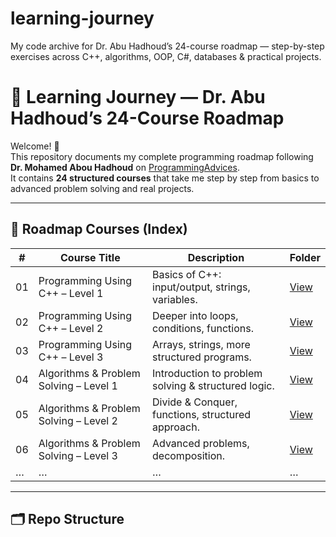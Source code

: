 # learning-journey
My code archive for Dr. Abu Hadhoud’s 24-course roadmap — step-by-step exercises across C++, algorithms, OOP, C#, databases &amp; practical projects.
# 🚀 Learning Journey — Dr. Abu Hadhoud’s 24-Course Roadmap

Welcome! 👋  
This repository documents my complete programming roadmap following **Dr. Mohamed Abou Hadhoud** on [ProgrammingAdvices](https://programmingadvices.com/).  
It contains **24 structured courses** that take me step by step from basics to advanced problem solving and real projects.

---

## 📘 Roadmap Courses (Index)

| #  | Course Title                                    | Description                                         | Folder |
|----|------------------------------------------------|-----------------------------------------------------|--------|
| 01 | Programming Using C++ – Level 1                | Basics of C++: input/output, strings, variables.    | [View](./01-cpp-level-1) |
| 02 | Programming Using C++ – Level 2                | Deeper into loops, conditions, functions.           | [View](./02-cpp-level-2) |
| 03 | Programming Using C++ – Level 3                | Arrays, strings, more structured programs.          | [View](./03-cpp-level-3) |
| 04 | Algorithms & Problem Solving – Level 1         | Introduction to problem solving & structured logic. | [View](./04-algorithms-level-1) |
| 05 | Algorithms & Problem Solving – Level 2         | Divide & Conquer, functions, structured approach.   | [View](./05-algorithms-level-2) |
| 06 | Algorithms & Problem Solving – Level 3         | Advanced problems, decomposition.                   | [View](./06-algorithms-level-3) |
| …  | …                                              | …                                                   | …      |

---

## 🗂 Repo Structure
